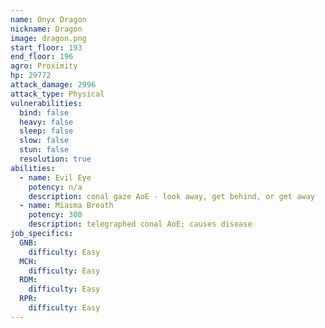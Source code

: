 ```yaml
---
name: Onyx Dragon
nickname: Dragon
image: dragon.png
start_floor: 193
end_floor: 196
agro: Proximity
hp: 29772
attack_damage: 2996
attack_type: Physical
vulnerabilities:
  bind: false
  heavy: false
  sleep: false
  slow: false
  stun: false
  resolution: true
abilities:
  - name: Evil Eye
    potency: n/a
    description: conal gaze AoE - look away, get behind, or get away
  - name: Miasma Breath
    potency: 300
    description: telegraphed conal AoE; causes disease
job_specifics:
  GNB:
    difficulty: Easy
  MCH:
    difficulty: Easy
  RDM:
    difficulty: Easy
  RPR:
    difficulty: Easy
---
```

